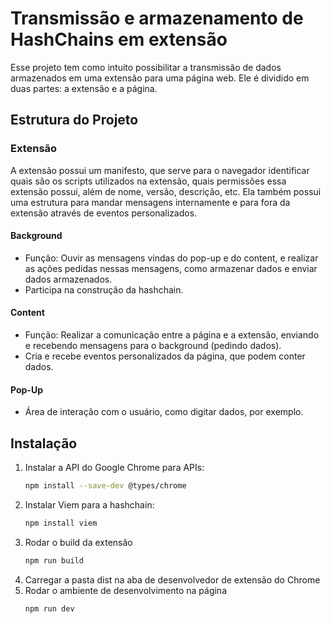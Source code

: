# Transmissão e armazenamento de HashChains em extensão

Esse projeto tem como intuito possibilitar a transmissão de dados armazenados em uma extensão para uma página web. Ele é dividido em duas partes: a extensão e a página.

## Estrutura do Projeto

### Extensão

A extensão possui um manifesto, que serve para o navegador identificar quais são os scripts utilizados na extensão, quais permissões essa extensão possui, além de nome, versão, descrição, etc. Ela também possui uma estrutura para mandar mensagens internamente e para fora da extensão através de eventos personalizados.

#### Background

- Função: Ouvir as mensagens vindas do pop-up e do content, e realizar as ações pedidas nessas mensagens, como armazenar dados e enviar dados armazenados.
- Participa na construção da hashchain.

#### Content

- Função: Realizar a comunicação entre a página e a extensão, enviando e recebendo mensagens para o background (pedindo dados).
- Cria e recebe eventos personalizados da página, que podem conter dados.

#### Pop-Up

- Área de interação com o usuário, como digitar dados, por exemplo.

## Instalação

1. Instalar a API do Google Chrome para APIs:
   ```bash
   npm install --save-dev @types/chrome
   ```
2. Instalar Viem para a hashchain:
   ```bash
   npm install viem
   ```
3. Rodar o build da extensão
   ```bash
   npm run build
   ```
4. Carregar a pasta dist na aba de desenvolvedor de extensão do Chrome
5. Rodar o ambiente de desenvolvimento na página
   ```bash
   npm run dev
   ```
